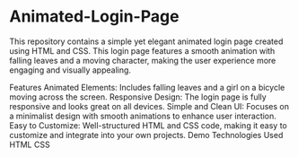 # Animated-Login-Page
This repository contains a simple yet elegant animated login page created using HTML and CSS. This login page features a smooth animation with falling leaves and a moving character, making the user experience more engaging and visually appealing.

Features
Animated Elements: Includes falling leaves and a girl on a bicycle moving across the screen.
Responsive Design: The login page is fully responsive and looks great on all devices.
Simple and Clean UI: Focuses on a minimalist design with smooth animations to enhance user interaction.
Easy to Customize: Well-structured HTML and CSS code, making it easy to customize and integrate into your own projects.
Demo
Technologies Used
HTML
CSS
